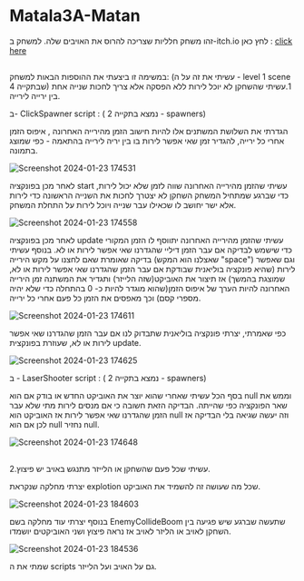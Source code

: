 # Matala3A-Matan

זהו משחק חלליות שצריכה להרוס את האויבים שלה. למשחק ב-itch.io לחץ כאן : [click here](https://m-h-a.itch.io/ex3-a-matan)
##

במשימה זו ביצעתי את ההוספות הבאות למשחק: (עשיתי את זה על ה - level 1 scene שבתקייה 4)
1.עשיתי שהשחקן לא יוכל לירות ללא הפסקה אלא צריך לחכות שנייה אחת בין ירייה לירייה.
 
   ב- ClickSpawner script : ( נמצא בתקייה 2 - spawners)

   הגדרתי את השלושת המשתנים אלו להיות חישוב הזמן מהירייה האחרונה , איפוס הזמן אחרי כל ירייה, להגדיר זמן שאי אפשר לירות בו בין יריה לירייה בהתאמה - כפי שמוצג בתמונה.

   ![Screenshot 2024-01-23 174531](https://github.com/MHA-FinalProject/Matala3A-Matan/assets/118104946/923f5b3e-a2f0-49b6-ab3c-c8988454c7eb)

לאחר מכן בפונקציה start עשיתי שהזמן מהירייה האחרונה שווה לזמן שלא יכול לירות, כדי שברגע שמתחיל המשחק השחקן לא יצטרך לחכות את השנייה הראשונה כדי לירות אלא ישר יחושב לו שכאילו עבר שנייה ויוכל לירות על התחלת המשחק.

![Screenshot 2024-01-23 174558](https://github.com/MHA-FinalProject/Matala3A-Matan/assets/118104946/42903359-16ae-42f6-8201-c5ac25e049dd)

לאחר מכן בפונקציה update עשיתי שהזמן מהירייה האחרונה יתווסף לו הזמן המקורי כדי שישמש לבדיקה אם עבר הזמן דיליי שהגדרנו שאי אפשר לירות או לא. בנוסף עשיתי בדיקה שאומרת שאם לחצנו על מקש הירייה (שאצלנו הוא המקש "space") וגם שאפשר לירות (שהיא פונקציה בוליאנית שבודקת אם עבר הזמן שהגדרנו שאי אפשר לירות או לא, שמוצגת בהמשך) אז תיצור את האוביקט(שזה הלייזר) ותגדיר את המשתנה זמן הירייה האחרונה להיות הערך של איפוס הזמן(שהוא מוגדר להיות כ- 0 בהתחלה כדי שלא יהיה מספרי קסם) וכך מאפסים את הזמן כל פעם אחרי כל ירייה.

![Screenshot 2024-01-23 174611](https://github.com/MHA-FinalProject/Matala3A-Matan/assets/118104946/27789bf6-fbf1-44be-b49c-429eecf88695)


כפי שאמרתי, יצרתי פונקציה בוליאנית שתבדוק לנו אם עבר הזמן שהגדרנו שאי אפשר לירות או לא, שעוזרת בפונקצית update.

![Screenshot 2024-01-23 174625](https://github.com/MHA-FinalProject/Matala3A-Matan/assets/118104946/48bfe7c8-868f-49fe-94c9-7634026c4f28)


ב - LaserShooter script : ( נמצא בתקייה 2 - spawners)

בסף הכל עשיתי שאחרי שהוא יוצר את האוביקט החדש או בודק אם הוא null וממש את שאר הפונקציה כפי שהייתה. הבדיקה הזאת חשובה כי אם מנסים לירות מתי שלא עבר הזמן שהגדרנו שאי אפשר לירות אז האוביקט הוא null וזה יעשה שגיאה בלי הבדיקה אז לכן אם הוא null נחזיר null.

![Screenshot 2024-01-23 174648](https://github.com/MHA-FinalProject/Matala3A-Matan/assets/118104946/da2ceee6-bc8f-41c4-a297-a7a14f8b24df)

##

2.עשיתי שכל פעם שהשחקן או הלייזר מתנגש באויב יש פיצוץ.

   יצרתי מחלקה שנקראת explotion שכל מה שעושה זה להשמיד את האוביקט.

   ![Screenshot 2024-01-23 184603](https://github.com/MHA-FinalProject/Matala3A-Matan/assets/118104946/3a373470-62e7-4bb2-a41d-5003be08c593)

   
בנוסף יצרתי עוד מחלקה בשם EnemyCollideBoom שתעשה שברגע שיש פגיעה בין השחקן לאויב או הליזר לאויב אז נראה פיצוץ ושני האוביקטים יושמדו.

![Screenshot 2024-01-23 184536](https://github.com/MHA-FinalProject/Matala3A-Matan/assets/118104946/38c3b7b7-0c5b-4929-a6bb-a3c232f94bea)

שמתי את ה scripts גם על האויב ועל הלייזר.
